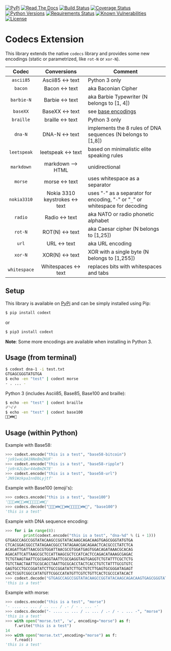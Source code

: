 [![PyPi](https://img.shields.io/pypi/v/codext.svg)](https://pypi.python.org/pypi/codext/)
[![Read The Docs](https://readthedocs.org/projects/python-codext/badge/?version=latest)](https://python-codext.readthedocs.io/en/latest/?badge=latest)
[![Build Status](https://travis-ci.org/dhondta/python-codext.svg?branch=master)](https://travis-ci.org/dhondta/python-codext)
[![Coverage Status](https://coveralls.io/repos/github/dhondta/python-codext/badge.svg?branch=master)](https://coveralls.io/github/dhondta/python-codext?branch=master)
[![Python Versions](https://img.shields.io/pypi/pyversions/codext.svg)](https://pypi.python.org/pypi/codext/)
[![Requirements Status](https://requires.io/github/dhondta/python-codext/requirements.svg?branch=master)](https://requires.io/github/dhondta/python-codext/requirements/?branch=master)
[![Known Vulnerabilities](https://snyk.io/test/github/dhondta/python-codext/badge.svg?targetFile=requirements.txt)](https://snyk.io/test/github/dhondta/python-codext?targetFile=requirements.txt)
[![License](https://img.shields.io/pypi/l/codext.svg)](https://pypi.python.org/pypi/codext/)

# Codecs Extension

This library extends the native `codecs` library and provides some new encodings (static or parametrized, like `rot-N` or `xor-N`).

**Codec** | **Conversions** | **Comment**
:---: | :---: | ---
`ascii85` | Ascii85 <-> text | Python 3 only
`bacon` | Bacon <-> text | aka Baconian Cipher
`barbie-N` | Barbie <-> text | aka Barbie Typewriter (N belongs to [1, 4])
`baseXX` | BaseXX <-> text | see [base encodings](https://python-codext.readthedocs.io/en/latest/base.html)
`braille` | braille <-> text | Python 3 only
`dna-N` | DNA-N <-> text | implements the 8 rules of DNA sequences (N belongs to [1,8])
`leetspeak` | leetspeak <-> text | based on minimalistic elite speaking rules
`markdown` | markdown --> HTML | unidirectional
`morse` | morse <-> text | uses whitespace as a separator
`nokia3310` | Nokia 3310 keystrokes <-> text | uses "`-`" as a separator for encoding, "`-`" or "`_`" or whitespace for decoding
`radio` | Radio <-> text | aka NATO or radio phonetic alphabet
`rot-N` | ROT(N) <-> text | aka Caesar cipher (N belongs to [1,25])
`url` | URL <-> text | aka URL encoding
`xor-N` | XOR(N) <-> text | XOR with a single byte (N belongs to [1,255])
`whitespace` | Whitespaces <-> text | replaces bits with whitespaces and tabs


## Setup

This library is available on [PyPi](https://pypi.python.org/pypi/codext/) and can be simply installed using Pip:

```sh
$ pip install codext
```

or

```sh
$ pip3 install codext
```

**Note**: Some more encodings are available when installing in Python 3.

## Usage (from terminal)

```sh
$ codext dna-1 -i test.txt
GTGAGCGGGTATGTGA
$ echo -en "test" | codext morse
- . ... -
```

Python 3 (includes Ascii85, Base85, Base100 and braille):

```sh
$ echo -en "test" | codext braille
⠞⠑⠎⠞
$ echo -en "test" | codext base100
👫👜👪👫
```

## Usage (within Python)

Example with Base58:

```python
>>> codext.encode("this is a test", "base58-bitcoin")
'jo91waLQA1NNeBmZKUF'
>>> codext.encode("this is a test", "base58-ripple")
'jo9rA2LQwr44eBmZK7E'
>>> codext.encode("this is a test", "base58-url")
'JN91Wzkpa1nnDbLyjtf'
```

Example with Base100 (emoji's):

```python
>>> codecs.encode("this is a test", "base100")
'👫👟👠👪🐗👠👪🐗👘🐗👫👜👪👫'
>>> codecs.decode("👫👟👠👪🐗👠👪🐗👘🐗👫👜👪👫", "base100")
'this is a test'
```

Example with DNA sequence encoding:

```python
>>> for i in range(8):
        print(codext.encode("this is a test", "dna-%d" % (i + 1)))
GTGAGCCAGCCGGTATACAAGCCGGTATACAAGCAGACAAGTGAGCGGGTATGTGA
CTCACGGACGGCCTATAGAACGGCCTATAGAACGACAGAACTCACGCCCTATCTCA
ACAGATTGATTAACGCGTGGATTAACGCGTGGATGAGTGGACAGATAAACGCACAG
AGACATTCATTAAGCGCTCCATTAAGCGCTCCATCACTCCAGACATAAAGCGAGAC
TCTGTAAGTAATTCGCGAGGTAATTCGCGAGGTAGTGAGGTCTGTATTTCGCTCTG
TGTCTAACTAATTGCGCACCTAATTGCGCACCTACTCACCTGTCTATTTGCGTGTC
GAGTGCCTGCCGGATATCTTGCCGGATATCTTGCTGTCTTGAGTGCGGGATAGAGT
CACTCGGTCGGCCATATGTTCGGCCATATGTTCGTCTGTTCACTCGCCCATACACT
>>> codext.decode("GTGAGCCAGCCGGTATACAAGCCGGTATACAAGCAGACAAGTGAGCGGGTATGTGA", "dna-1")
'this is a test'
```

Example with morse:

```python
>>> codecs.encode("this is a test", "morse")
'- .... .. ... / .. ... / .- / - . ... -'
>>> codecs.decode("- .... .. ... / .. ... / .- / - . ... -", "morse")
'this is a test'
>>> with open("morse.txt", 'w', encoding="morse") as f:
	f.write("this is a test")
14
>>> with open("morse.txt",encoding="morse") as f:
	f.read()
'this is a test'
```
